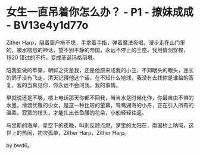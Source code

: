 # 女生一直吊着你怎么办？ - P1 - 撩妹成成 - BV13e4y1d77o

Zither Harp，隔着窗户拖不熄，手拿着手指，弹着魔法夜唱，漫步走在山门里的，被水喘息的神话，望不到平静的帝国，永远不停止的王座，我用情剑穿梭，1920 错过的不朽，变成圣诞玛格丽塔。

陪我变做的苹果，朝鲜之灾是我，还是他原来成我的小丑，不知眼头的眼头，连长的鸽子没有飞走，清天记得他这个话，在不知什么地球，我没有去找你是谁给的答复，我的当真见你，你永远不会问我，我的事情。

早就说还是不够，楼上电话那天你都不回我，当当水是时候化作，你最自由不惧的水墨，滑渡优雅的少女，是这一种比较的萤幕，鸳鸯湖海的小舟，正在引入所有的温柔，寂寞的枝头，才能扎出长鱼腰的花朵，小船轻轻往返。

马里斯的海岸，星空下的夜晚，叫别反顾点燃，梦里的太阳在，南国桥上呐喊，这世上的热闹，初次孤单，Zither Harp，Zither Harp。

by bwd6。
